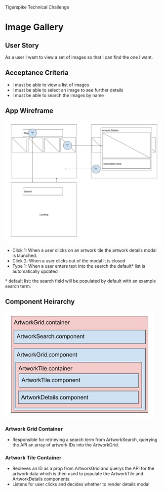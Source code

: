 Tigerspike Technical Challenge
# Image Gallery

## User Story
As a user I want to view a set of images so that I can find the one I want.

## Acceptance Criteria
* I must be able to view a list of images
* I must be able to select an image to see further details
* I must be able to search the images by name

## App Wireframe

![Wireframe](./docs/wireframe.jpg)

* Click 1: When a user clicks on an artwork tile the artwork details modal is launched.
* Click 2: When a user clicks out of the modal it is closed
* Type 1: When a user enters text into the search the default* list is automatically updated

\* default list: the search field will be populated by default with an example search term.

## Component Heirarchy

![Component Heirarchy](./docs/component-heirarchy.jpg)

### Artwork Grid Container
* Responsible for retrieving a search term from ArtworkSearch, querying the API an array of artwork IDs into
the ArtworkGrid.

### Artwork Tile Container
* Recieves an ID as a prop from ArtworkGrid and querys the API for the artwork data which is then used to populate
the ArtworkTile and ArtworkDetails components.
* Listens for user clicks and decides whether to render details modal